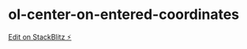 # ol-center-on-entered-coordinates

[Edit on StackBlitz ⚡️](https://stackblitz.com/edit/ol-center-on-entered-coordinates)